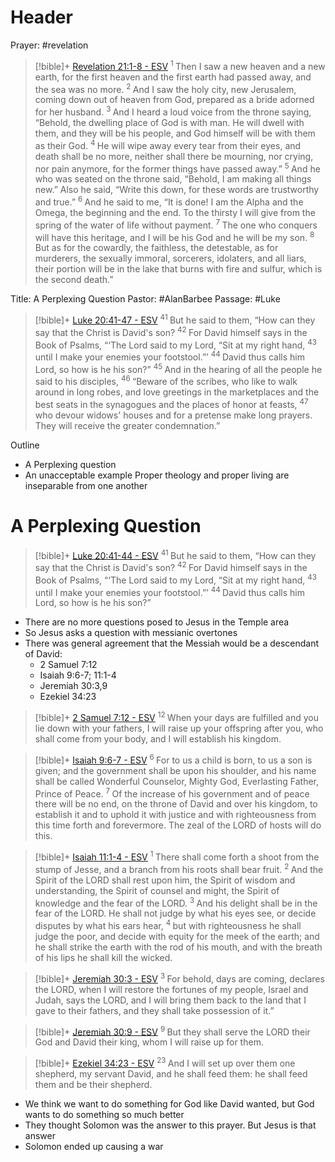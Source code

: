# Header
Prayer: #revelation
> [!bible]+ [Revelation 21:1-8 - ESV](https://bolls.life/ESV/66/21/)
>  <sup> 1 </sup>Then I saw a new heaven and a new earth, for the first heaven and the first earth had passed away, and the sea was no more. <sup> 2 </sup>And I saw the holy city, new Jerusalem, coming down out of heaven from God, prepared as a bride adorned for her husband. <sup> 3 </sup>And I heard a loud voice from the throne saying, “Behold, the dwelling place  of God is with man. He will dwell with them, and they will be his people,  and God himself will be with them as their God. <sup> 4 </sup>He will wipe away every tear from their eyes, and death shall be no more, neither shall there be mourning, nor crying, nor pain anymore, for the former things have passed away.” <sup> 5 </sup>And he who was seated on the throne said, “Behold, I am making all things new.” Also he said, “Write this down, for these words are trustworthy and true.” <sup> 6 </sup>And he said to me, “It is done! I am the Alpha and the Omega, the beginning and the end. To the thirsty I will give from the spring of the water of life without payment. <sup> 7 </sup>The one who conquers will have this heritage, and I will be his God and he will be my son. <sup> 8 </sup>But as for the cowardly, the faithless, the detestable, as for murderers, the sexually immoral, sorcerers, idolaters, and all liars, their portion will be in the lake that burns with fire and sulfur, which is the second death.”

Title: A Perplexing Question
Pastor: #AlanBarbee 
Passage: #Luke
> [!bible]+ [Luke 20:41-47 - ESV](https://bolls.life/ESV/42/20/)
>  <sup> 41 </sup>But he said to them, “How can they say that the Christ is David's son? <sup> 42 </sup>For David himself says in the Book of Psalms,  “‘The Lord said to my Lord, “Sit at my right hand, <sup> 43 </sup>until I make your enemies your footstool.”’ <sup> 44 </sup>David thus calls him Lord, so how is he his son?” <sup> 45 </sup>And in the hearing of all the people he said to his disciples, <sup> 46 </sup>“Beware of the scribes, who like to walk around in long robes, and love greetings in the marketplaces and the best seats in the synagogues and the places of honor at feasts, <sup> 47 </sup>who devour widows' houses and for a pretense make long prayers. They will receive the greater condemnation.”


Outline
- A Perplexing question 
- An unacceptable example
Proper theology and proper living are inseparable from  one another

# A Perplexing Question 
> [!bible]+ [Luke 20:41-44 - ESV](https://bolls.life/ESV/42/20/)
>  <sup> 41 </sup>But he said to them, “How can they say that the Christ is David's son? <sup> 42 </sup>For David himself says in the Book of Psalms,  “‘The Lord said to my Lord, “Sit at my right hand, <sup> 43 </sup>until I make your enemies your footstool.”’ <sup> 44 </sup>David thus calls him Lord, so how is he his son?”
- There are no more questions posed to Jesus in the Temple area
- So Jesus asks a question with messianic overtones 
- There was general agreement that the Messiah would be a descendant of David:
	- 2 Samuel 7:12
	- Isaiah 9:6-7; 11:1-4
	- Jeremiah 30:3,9
	- Ezekiel 34:23
> [!bible]+ [2 Samuel 7:12 - ESV](https://bolls.life/ESV/10/7/)
>  <sup> 12 </sup>When your days are fulfilled and you lie down with your fathers, I will raise up your offspring after you, who shall come from your body, and I will establish his kingdom.

> [!bible]+ [Isaiah 9:6-7 - ESV](https://bolls.life/ESV/23/9/)
>  <sup> 6 </sup>For to us a child is born, to us a son is given; and the government shall be upon  his shoulder, and his name shall be called  Wonderful Counselor, Mighty God, Everlasting Father, Prince of Peace. <sup> 7 </sup>Of the increase of his government and of peace there will be no end, on the throne of David and over his kingdom, to establish it and to uphold it with justice and with righteousness from this time forth and forevermore. The zeal of the LORD of hosts will do this.

> [!bible]+ [Isaiah 11:1-4 - ESV](https://bolls.life/ESV/23/11/)
>  <sup> 1 </sup>There shall come forth a shoot from the stump of Jesse, and a branch from his roots shall bear fruit. <sup> 2 </sup>And the Spirit of the LORD shall rest upon him, the Spirit of wisdom and understanding, the Spirit of counsel and might, the Spirit of knowledge and the fear of the LORD. <sup> 3 </sup>And his delight shall be in the fear of the LORD. He shall not judge by what his eyes see, or decide disputes by what his ears hear, <sup> 4 </sup>but with righteousness he shall judge the poor, and decide with equity for the meek of the earth; and he shall strike the earth with the rod of his mouth, and with the breath of his lips he shall kill the wicked.

> [!bible]+ [Jeremiah 30:3 - ESV](https://bolls.life/ESV/24/30/)
>  <sup> 3 </sup>For behold, days are coming, declares the LORD, when I will restore the fortunes of my people, Israel and Judah, says the LORD, and I will bring them back to the land that I gave to their fathers, and they shall take possession of it.”

> [!bible]+ [Jeremiah 30:9 - ESV](https://bolls.life/ESV/24/30/)
>  <sup> 9 </sup>But they shall serve the LORD their God and David their king, whom I will raise up for them.

> [!bible]+ [Ezekiel 34:23 - ESV](https://bolls.life/ESV/26/34/)
>  <sup> 23 </sup>And I will set up over them one shepherd, my servant David, and he shall feed them: he shall feed them and be their shepherd.

- We think we want to do something for God like David wanted, but God wants to do something so much better
- They thought Solomon was the answer to this prayer. But Jesus is that answer
- Solomon ended up causing a war
